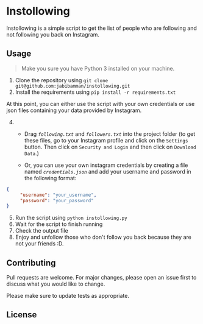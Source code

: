 # Instollowing

Instollowing is a simple script to get the list of people who are following and not following you back on Instagram.

## Usage

> Make you sure you have Python 3 installed on your machine.

1. Clone the repository using `git clone git@github.com:jabibamman/instollowing.git`
2. Install the requirements using `pip install -r requirements.txt`

At this point, you can either use the script with your own credentials or use json files containing your data provided by Instagram.

4.  - Drag _`following.txt`_ and _`followers.txt`_ into the project folder (to get these files, go to your Instagram profile and click on the
`Settings` button. Then click on `Security and Login` and then click on `Download Data`.)
   
    - Or, you can use your own instagram credentials by creating a file named _`credentials.json`_ and add your username and password in the following format:
    
```json  
{
     "username": "your_username",
     "password": "your_password"
}
```
    
   
5. Run the script using `python instollowing.py`
6. Wait for the script to finish running
7. Check the output file
8. Enjoy and unfollow those who don't follow you back because they are not your friends :D.

## Contributing

Pull requests are welcome. For major changes, please open an issue first to discuss what you would like to change.

Please make sure to update tests as appropriate.

## License
